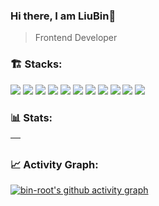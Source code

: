 ### Hi there, I am LiuBin👋

> Frontend Developer

### 🏗️ Stacks:

<code><img src="https://img.shields.io/badge/javascript-6?style=for-the-badge&logo=javascript&color=%23fff"/></code>
<code><img src="https://img.shields.io/badge/TypeScript-black?style=for-the-badge&logo=typescript&logoColor=white&color=blue"/></code>
<code><img src="https://img.shields.io/badge/React-white?style=for-the-badge&logo=react&logoColor=%23087EA4&color=%23eee"/></code>
<code><img src="https://img.shields.io/badge/vuejs-%2335495e.svg?style=for-the-badge&logo=vuedotjs&logoColor=%234FC08D"/></code>
<code><img src="https://img.shields.io/badge/node.js-6DA55F?style=for-the-badge&logo=node.js&logoColor=white"/></code>
<code><img src="https://img.shields.io/badge/git-gray?style=for-the-badge&logo=git"/></code>
<code><img src="https://img.shields.io/badge/linux-purple?style=for-the-badge&logo=linux"/></code>
<code><img src="https://img.shields.io/badge/mongodb-white?style=for-the-badge&logo=mongodb"/></code>
<code><img src="https://img.shields.io/badge/prisma-white?style=for-the-badge&logo=prisma&color=%23333"/></code>
<code><img src="https://img.shields.io/badge/remix-white?style=for-the-badge&logo=remix&logoColor=%23fff&color=%23000"/></code>
<code><img src="https://img.shields.io/badge/docker-blue?style=for-the-badge&logo=docker&logoColor=white"/></code>

### 📊 Stats:

| <img align="center" src="https://github-readme-stats.vercel.app/api/top-langs/?username=bin-r00t&layout=compact&theme=buefy&hide_border=true" alt="" /> |
| ------------------------------------------------------------------------------------------------------------------------------------------------------- |

### 📈 Activity Graph:

[![bin-root's github activity graph](https://github-readme-activity-graph.vercel.app/graph?username=bin-r00t&theme=react-dark)](https://github.com/bin-r00t/github-readme-activity-graph)
